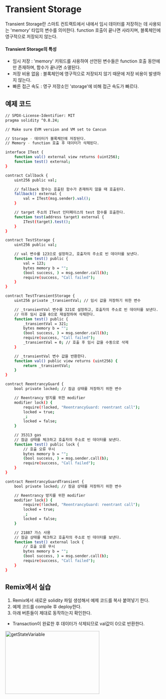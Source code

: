 # Transient Storage
Transient Storage란 스마트 컨트랙트에서 내에서 임시 데이터를 저장하는 데 사용되는 'memory' 타입의 변수를 의미한다. function 호출이 끝나면 사라지며, 블록체인에 영구적으로 저장되지 않는다.

#### Transient Storage의 특성 
- 임시 저장 : 'memory' 키워드를 사용하여 선언된 변수들은 function 호출 동안에만 존재하며, 함수가 끝나면 소멸된다.
- 저장 비용 없음 : 블록체인에 영구적으로 저장되지 않기 때문에 저장 비용이 발생하지 않는다.
- 빠른 접근 속도 : 영구 저장소인 'storage'에 비해 접근 속도가 빠르다.

## 예제 코드
```bash
// SPDX-License-Identifier: MIT
pragma solidity ^0.8.24;

// Make sure EVM version and VM set to Cancun

// Storage - 데이터가 블록체인에 저장된다.
// Memory - function 호출 후 데이터가 삭제된다.

interface ITest {
    function val() external view returns (uint256);
    function test() external;
}

contract Callback {
    uint256 public val;

    // fallback 함수는 호출된 함수가 존재하지 않을 때 호출된다.
    fallback() external {
        val = ITest(msg.sender).val();
    }

    // target 주소의 ITest 인터페이스의 test 함수를 호출한다.
    function test(address target) external {
        ITest(target).test();
    }
}

contract TestStorage {
    uint256 public val;

    // val 변수를 123으로 설정하고, 호출자의 주소로 빈 데이터를 보낸다.
    function test() public {
        val = 123;
        bytes memory b = "";
        (bool success, ) = msg.sender.call(b);
        require(success, "Call failed");
    }
}

contract TestTransientStorage {
    uint256 private _transientVal; // 임시 값을 저장하기 위한 변수

    // _transientVal 변수를 321로 설정하고, 호출자의 주소로 빈 데이터를 보낸다.
    // 이후 임시 값을 0으로 재설정하여 삭제한다.
    function test() public {
        _transientVal = 321;
        bytes memory b = "";
        (bool success, ) = msg.sender.call(b);
        require(success, "Call failed");
        _transientVal = 0; // 호출 후 임시 값을 수동으로 삭제
    }

    // _transientVal 변수 값을 반환한다.
    function val() public view returns (uint256) {
        return _transientVal;
    }
}

contract ReentrancyGuard {
    bool private locked; // 잠금 상태를 저장하기 위한 변수

    // Reentrancy 방지를 위한 modifier
    modifier lock() {
        require(!locked, "ReentrancyGuard: reentrant call");
        locked = true;
        _;
        locked = false;
    }

    // 35313 gas
    // 잠금 상태를 체크하고 호출자의 주소로 빈 데이터를 보낸다.
    function test() public lock {
        // 호출 오류 무시
        bytes memory b = "";
        (bool success, ) = msg.sender.call(b);
        require(success, "Call failed");
    }
}

contract ReentrancyGuardTransient {
    bool private locked; // 잠금 상태를 저장하기 위한 변수

    // Reentrancy 방지를 위한 modifier
    modifier lock() {
        require(!locked, "ReentrancyGuard: reentrant call");
        locked = true;
        _;
        locked = false;
    }

    // 21887 가스 사용
    // 잠금 상태를 체크하고 호출자의 주소로 빈 데이터를 보낸다.
    function test() external lock {
        // 호출 오류 무시
        bytes memory b = "";
        (bool success, ) = msg.sender.call(b);
        require(success, "Call failed");
    }
}

```


## Remix에서 실습 
1. Remix에서 새로운 solidity 파일 생성해서 예제 코드를 복사 붙여넣기 한다.
2. 예제 코드를 compile 후 deploy한다.
3. 아래 버튼들이 제대로 동작하는지 확인한다.

- Transaction이 완료한 후 데이터가 삭제되므로 val값이 0으로 반환한다. <br>

<img src= "https://github.com/Joon2000/Solidity-modules/blob/0382b9c321a2afdd01abcff6d0703dbdecddc9d5/images/transientstorage/transientstorage.png" width="300px" height="200px" 
  title="getStateVariable" alt="getStateVariable"><br/>
